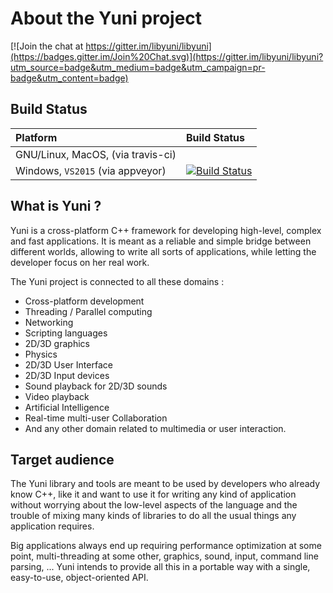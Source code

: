
About the Yuni project
======================

[![Join the chat at https://gitter.im/libyuni/libyuni](https://badges.gitter.im/Join%20Chat.svg)](https://gitter.im/libyuni/libyuni?utm_source=badge&utm_medium=badge&utm_campaign=pr-badge&utm_content=badge)


Build Status
------------

| Platform  | Build Status |
| :------------- | :------------- |
| GNU/Linux, MacOS, (via travis-ci)  |   |
| Windows, `VS2015` (via appveyor)  | [![Build Status](https://ci.appveyor.com/api/projects/status/github/libyuni/libyuni)](https://ci.appveyor.com/project/milipili/libyuni)  |


What is Yuni ?
--------------

Yuni is a cross-platform C++ framework for developing high-level, complex and
fast applications. It is meant as a reliable and simple bridge between
different worlds, allowing to write all sorts of applications, while
letting the developer focus on her real work.

The Yuni project is connected to all these domains :

 * Cross-platform development
 * Threading / Parallel computing
 * Networking
 * Scripting languages
 * 2D/3D graphics
 * Physics
 * 2D/3D User Interface
 * 2D/3D Input devices
 * Sound playback for 2D/3D sounds
 * Video playback
 * Artificial Intelligence
 * Real-time multi-user Collaboration
 * And any other domain related to multimedia or user interaction.


Target audience
---------------

The Yuni library and tools are meant to be used by developers who
already know C++, like it and want to use it for writing any kind of
application without worrying about the low-level aspects of the
language and the trouble of mixing many kinds of libraries to do all
the usual things any application requires.

Big applications always end up requiring performance optimization at
some point, multi-threading at some other, graphics, sound, input,
command line parsing, ... Yuni intends to provide all this in a portable
way with a single, easy-to-use, object-oriented API.

